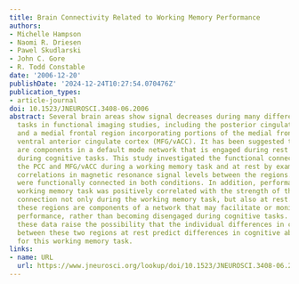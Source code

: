 ```yaml
---
title: Brain Connectivity Related to Working Memory Performance
authors:
- Michelle Hampson
- Naomi R. Driesen
- Pawel Skudlarski
- John C. Gore
- R. Todd Constable
date: '2006-12-20'
publishDate: '2024-12-24T10:27:54.070476Z'
publication_types:
- article-journal
doi: 10.1523/JNEUROSCI.3408-06.2006
abstract: Several brain areas show signal decreases during many different cognitive
  tasks in functional imaging studies, including the posterior cingulate cortex (PCC)
  and a medial frontal region incorporating portions of the medial frontal gyrus and
  ventral anterior cingulate cortex (MFG/vACC). It has been suggested that these areas
  are components in a default mode network that is engaged during rest and disengaged
  during cognitive tasks. This study investigated the functional connectivity between
  the PCC and MFG/vACC during a working memory task and at rest by examining temporal
  correlations in magnetic resonance signal levels between the regions. The two regions
  were functionally connected in both conditions. In addition, performance on the
  working memory task was positively correlated with the strength of this functional
  connection not only during the working memory task, but also at rest. Thus, it appears
  these regions are components of a network that may facilitate or monitor cognitive
  performance, rather than becoming disengaged during cognitive tasks. In addition,
  these data raise the possibility that the individual differences in coupling strength
  between these two regions at rest predict differences in cognitive abilities important
  for this working memory task.
links:
- name: URL
  url: https://www.jneurosci.org/lookup/doi/10.1523/JNEUROSCI.3408-06.2006
---
```

